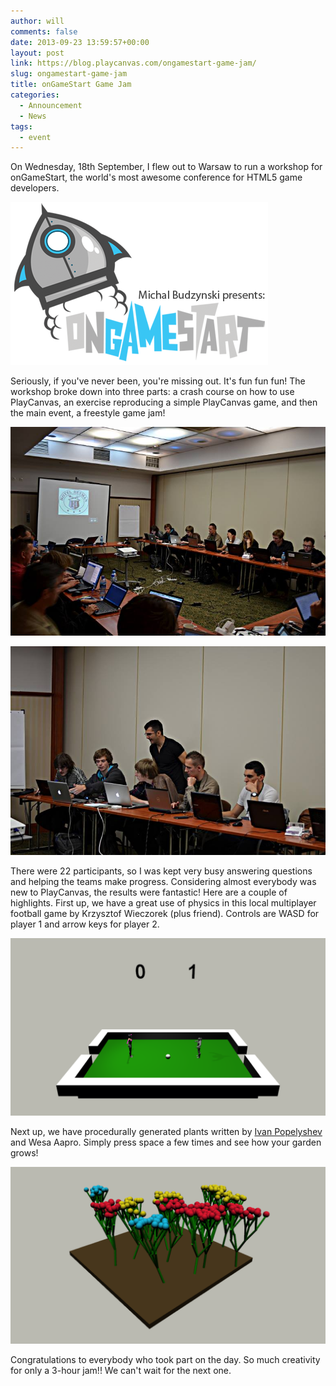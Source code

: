 ```yaml
---
author: will
comments: false
date: 2013-09-23 13:59:57+00:00
layout: post
link: https://blog.playcanvas.com/ongamestart-game-jam/
slug: ongamestart-game-jam
title: onGameStart Game Jam
categories:
  - Announcement
  - News
tags:
  - event
---
```


On Wednesday, 18th September, I flew out to Warsaw to run a workshop for onGameStart, the world's most awesome conference for HTML5 game developers.

![onGameStart Logo](/assets/media/ongamestart-logo.png)

Seriously, if you've never been, you're missing out. It's fun fun fun! The workshop broke down into three parts: a crash course on how to use PlayCanvas, an exercise reproducing a simple PlayCanvas game, and then the main event, a freestyle game jam!

[![onGameStart Game Jam](/assets/media/ongamestart-gamejam1.jpg)](/assets/media/ongamestart-gamejam1.jpg)

[![onGameStart Game Jam](/assets/media/ongamestart-gamejam2.jpg)](/assets/media/ongamestart-gamejam2.jpg)

There were 22 participants, so I was kept very busy answering questions and helping the teams make progress. Considering almost everybody was new to PlayCanvas, the results were fantastic! Here are a couple of highlights. First up, we have a great use of physics in this local multiplayer football game by Krzysztof Wieczorek (plus friend). Controls are WASD for player 1 and arrow keys for player 2.

![onGameStart Game Jam Football](/assets/media/ongamestart-football.png)

Next up, we have procedurally generated plants written by [Ivan Popelyshev](https://twitter.com/ivanpopelyshev) and Wesa Aapro. Simply press space a few times and see how your garden grows!

[![onGameStart Game Jam Trees](/assets/media/ongamestart-trees.png)](https://playcanvas.com/project/1441/overview/ongamestart_workshop)

Congratulations to everybody who took part on the day. So much creativity for only a 3-hour jam!! We can't wait for the next one.
